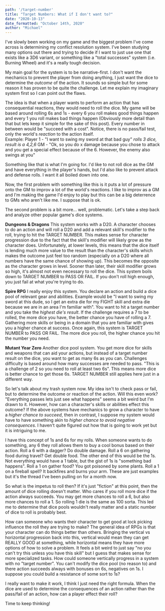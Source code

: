 ```yaml
---
path: '/target-number'
title: "Target Numbers: What if I don't want to?"
date: "2020-10-13"
date_formatted: "October 14th, 2020"
author: "Michael"
---
```


I've slowly been working on my game and the biggest problem I've come across is determining my conflict resolution system. I've been studying many options out there and trying to decide if I want to just use one that exists like a 3D6 variant, or something like a "total successes" system (i.e. Burning Wheel) and it's a really tough decision. 

My main goal for the system is to be narrative-first. I don't want the mechanics to prevent the player from doing anything, I just want the dice to determine the *outcome* of the action. It sounds so simple but for some reason it has proven to be quite the challenge. Let me explain my imaginary system first so I can point out the flaws.

The idea is that when a player wants to perform an action that has consequential reactions, they would need to roll the dice. My game will be based around rolling 6s and 1s - every 6 you roll makes good things happen and every 1 you roll makes bad things happen (Obviously more detail than that but lets keep it simple for the sake of this post). Every number in between would be "succeed with a cost". Notice, there is no pass/fail test, only the world's *reaction* to the action itself.  
Example:
Player 1 - "I want to swing my sword at that bad guy" 
*rolls 3 dice, result is a 4,2,6*
GM - "Ok, so you do x damage because you chose to attack and you get a special effect because of the 6. However, the enemy also swings at you"

Something like that is what I'm going for. I'd like to not roll dice as the GM and have everything in the player's hands, but I'd also like to prevent attack and defense rolls. I want it all boiled down into one. 

Now, the first problem with something like this is it puts a lot of pressure onto the GM to improv a lot of the world's reactions. I like to improv as a GM and I'm making the game I'd enjoy to play but this can be a big deterrence to GMs who aren't like me. I suppose that is ok.

The second problem is a bit more... well, problematic. Let's take a step back and analyze other popular game's dice systems.

**Dungeons & Dragons**
This system works with a D20. A character chooses to do an action and will roll a D20 and add a relevant skill's modifier to the roll, trying to hit the TARGET NUMBER. This makes sense for character progression due to the fact that the skill's modifier will likely grow as the character does. Unfortunately, at lower levels, this means that the dice itself is lending much more value to the result than the character's skills which makes the outcome just feel too random (especially on a D20 where all numbers have the same chance of showing up). This becomes the opposite as the character grows in level. Sooner than later, their skill modifier grows so high, it's almost not even necessary to roll the dice. 
This system boils down to TARGET NUMBER to PASS OR FAIL. If you don't roll high enough, you just fail at what you're trying to do. 

**Spire RPG**
I really enjoy this system. You declare an action and build a dice pool of relevant gear and abilities. Example would be "I want to swing my sword at this dude, so I get an extra die for my FIGHT skill and extra die because we are in an area I'm familiar with". You want to hit a target number and you take the *highest die's result*. If the challenge requires a 7 to be rolled, the more dice you have, the better chance you have of rolling a 7. Gathering more skills or being in a domain that you are familiar with gives you a higher chance at success.
Once again, this system is TARGET NUMBER to PASS OR FAIL. The more dice you roll, the higher chance you hit the number you need.

**Mutant Year Zero**
Another dice pool system. You get more dice for skills and weapons that can aid your actions, but instead of a target number result on the dice, you want to get as many 6s as you can. Challenges difficulty is based around how many successes are needed to pass. "This is a challenge of 2 so you need to roll at least two 6s". This means more dice is better chance to get those 6s. TARGET NUMBER still applies here just in a different way.

So let's talk about my trash system now. My idea isn't to check pass or fail, but to determine the outcome or reaction of the action. Will this even work? "Everything passes lets just see what happens" seems a bit weird but I'm drawn to it. However, how can a character's skills or abilities effect this outcome? If the above systems have mechanics to grow a character to have a *higher chance to succeed*, then in contrast, I suppose my system would have to have something akin to *higher chance to avoid negative consequences*. I haven't quite figured out how that is going to work yet but it is intriguing to me.

I have this concept of 1s and 6s for my rolls. When someone wants to do something, any 6 they roll allows them to buy a cool bonus based on their action. Roll a 6 with a dagger? Do double damage. Roll a 6 on gathering food during travel? Get double food. 
The other end of this would be the 1s. Not everything would have a 1 table, but the gist of 1s is "something bad happens". Roll a 1 on gather food? You got poisoned by some plants. Roll a 1 on a fireball spell? It backfires and burns your arm. These are just examples but it's the thread I've been pulling on for a month now.

So what is the impetus to roll then? If it's just "fiction" at this point, then the amount of dice rolling doesn't matter. Who cares if you roll more dice if the action always succeeds. You may get more chances to roll a 6, but also more chances to roll a 1. So rolling 1 die is the same as 100 sorta. This led me to determine that dice pools wouldn't really matter and a static number of dice to roll is probably best. 

How can someone who wants their character to get good at lock picking influence the roll they are trying to make? The general idea of RPGs is that your character can do things better than others. Bringing the vertical vs horizontal progression back into this, vertical would mean they can get REALLY GOOD at something, while horizontal means they have more options of how to solve a problem. It feels a bit weird to just say "no you can't try this unless you have this skill" but I guess that makes sense for more specialized tasks. How could someone vertically progress in a system with no "target number". You can't modify the dice pool (no reason to) and there action succeeds always with bonuses on 6s, negatives on 1s. I suppose you could build a resistance of some sort to 1s? 

I really want to make it work, I think I just need the right formula. When the dice are used to determine the consequences of an action rather than the pass/fail of an action, how can a player effect their roll?

Time to keep thinking! 